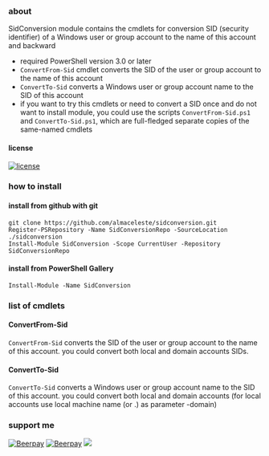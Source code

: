 ### about
SidConversion module contains the cmdlets for conversion SID (security identifier) of a Windows user or group account to the name of this account and backward
* required PowerShell version 3.0 or later
* `ConvertFrom-Sid` cmdlet converts the SID of the user or group account to the name of this account
* `ConvertTo-Sid` converts a Windows user or group account name to the SID of this account
* if you want to try this cmdlets or need to convert a SID once and do not want to install module, you could use the scripts `ConvertFrom-Sid.ps1` and `ConvertTo-Sid.ps1`, which are full-fledged separate copies of the same-named cmdlets

#### license  
[![license](https://img.shields.io/github/license/almaceleste/sidconversion.svg?longCache=true)](https://github.com/almaceleste/sidconversion/blob/master/LICENSE)

### how to install
#### install from github with git
```
git clone https://github.com/almaceleste/sidconversion.git
Register-PSRepository -Name SidConversionRepo -SourceLocation ./sidconversion
Install-Module SidConversion -Scope CurrentUser -Repository SidConversionRepo
```
#### install from PowerShell Gallery
```
Install-Module -Name SidConversion
```

### list of cmdlets
#### ConvertFrom-Sid
`ConvertFrom-Sid` converts the SID of the user or group account to the name of this account. you could convert both local and domain accounts SIDs.

#### ConvertTo-Sid
`ConvertTo-Sid` converts a Windows user or group account name to the SID of this account. you could convert both local and domain accounts (for local accounts use local machine name (or .) as parameter -domain)

### support me
[![Beerpay](https://beerpay.io/almaceleste/sidconversion/badge.svg?style=beer-square)](https://beerpay.io/almaceleste/sidconversion) [![Beerpay](https://beerpay.io/almaceleste/sidconversion/make-wish.svg?style=flat-square)](https://beerpay.io/almaceleste/sidconversion?focus=wish)
[![](https://img.shields.io/badge/Paypal-donate_me-blue.svg?longCache=true&logo=paypal)](https://www.paypal.me/almaceleste "paypal | donate me") 

